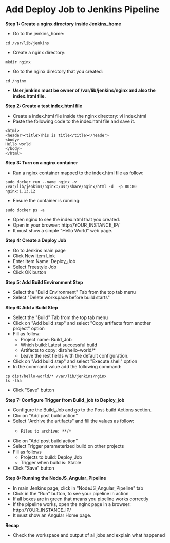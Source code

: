 # Add Deploy Job to Jenkins Pipeline

**Step 1: Create a nginx directory inside Jenkins_home**
* Go to the jenkins_home: 
```
cd /var/lib/jenkins
```
* Create a nginx directory: 
```
mkdir nginx
```
* Go to the nginx directory that you created: 
```
cd /nginx
```
* **User jenkins must be owner of /var/lib/jenkins/nginx and also the index.html file.**

**Step 2: Create a test index.html file**
* Create a index.html file inside the nginx directory: vi index.html
* Paste the following code to the index.html file and save it.

```
<html>
<header><title>This is title</title></header>
<body>
Hello world
</body>
</html>
```

**Step 3: Turn on a nginx container**
* Run a nginx container mapped to the index.html file as follow:
```
sudo docker run --name nginx -v /var/lib/jenkins/nginx:/usr/share/nginx/html -d  -p 80:80 nginx:1.13.12
```
* Ensure the container is running:
```
sudo docker ps -a
```
* Open nginx to see the index.html that you created.
* Open in your browser: http://YOUR_INSTANCE_IP/
* It must show a simple "Hello World" web page.

**Step 4: Create a Deploy Job**
* Go to Jenkins main page
* Click New Item Link
* Enter Item Name: Deploy_Job
* Select Freestyle Job
* Click OK button

**Step 5: Add Build Environment Step**
* Select the "Build Environment" Tab from the top tab menu
* Select "Delete workspace before build starts"

**Step 6: Add a Build Step**
* Select the "Build" Tab from the top tab menu
* Click on "Add build step" and select "Copy artifacts from another project" option
* Fill as follow:
  * Project name: Build_Job
  * Which build: Latest successful build
  * Artifacts to copy: dist/hello-world/*
  * Leave the rest fields with the default configuration.
* Click on "Add build step" and select "Execute shell" option
* In the command value add the following command:
```
cp dist/hello-world/* /var/lib/jenkins/nginx
ls -lha
```
* Click "Save" button

**Step 7:  Configure Trigger from Build_job to Deploy_job**
* Configure the Build_Job and go to the Post-build Actions section.
* Clic on "Add post build action"
* Select "Archive the artifacts" and fill the values as follow:
  * 	Files to archive: **/*
* Clic on "Add post build action"
* Select Trigger parameterized build on other projects
* Fill as follows
  * Projects to build: Deploy_Job
  * Trigger when build is: Stable
* Click "Save" button

**Step 8: Running the NodeJS_Angular_Pipeline**
* In main Jenkins page, click in "NodeJS_Angular_Pipeline" tab
* Click in the "Run" button, to see your pipeline in action
* If all boxes are in green that means you pipeline works correctly
* If the pipeline works, open the nginx page in a browser: http://YOUR_INSTANCE_IP/
* It must show an Angular Home page.

**Recap**
* Check the workspace and output of all jobs and explain what happened
